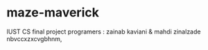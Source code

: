 # maze-maverick
IUST CS final project
programers : 
zainab kaviani 
&
mahdi zinalzade 
nbvccxzxcvgbhnm,
